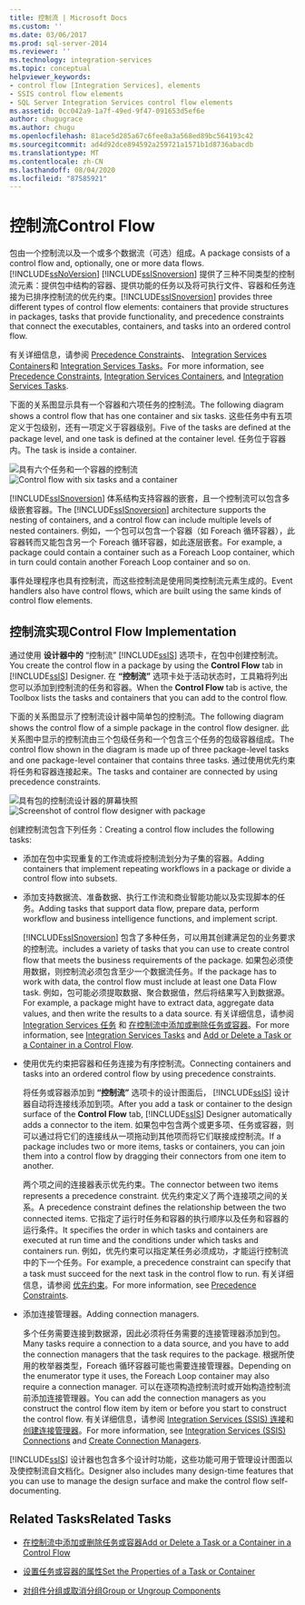 ```yaml
---
title: 控制流 | Microsoft Docs
ms.custom: ''
ms.date: 03/06/2017
ms.prod: sql-server-2014
ms.reviewer: ''
ms.technology: integration-services
ms.topic: conceptual
helpviewer_keywords:
- control flow [Integration Services], elements
- SSIS control flow elements
- SQL Server Integration Services control flow elements
ms.assetid: 0cc042a9-1a7f-49ed-9f47-091653d5ef6e
author: chugugrace
ms.author: chugu
ms.openlocfilehash: 81ace5d285a67c6fee8a3a568ed89bc564193c42
ms.sourcegitcommit: ad4d92dce894592a259721a1571b1d8736abacdb
ms.translationtype: MT
ms.contentlocale: zh-CN
ms.lasthandoff: 08/04/2020
ms.locfileid: "87585921"
---
```

# <a name="control-flow"></a><span data-ttu-id="c8c54-102">控制流</span><span class="sxs-lookup"><span data-stu-id="c8c54-102">Control Flow</span></span>
  <span data-ttu-id="c8c54-103">包由一个控制流以及一个或多个数据流（可选）组成。</span><span class="sxs-lookup"><span data-stu-id="c8c54-103">A package consists of a control flow and, optionally, one or more data flows.</span></span> [!INCLUDE[ssNoVersion](../../includes/ssnoversion-md.md)] <span data-ttu-id="c8c54-104">[!INCLUDE[ssISnoversion](../../../includes/ssisnoversion-md.md)] 提供了三种不同类型的控制流元素：提供包中结构的容器、提供功能的任务以及将可执行文件、容器和任务连接为已排序控制流的优先约束。</span><span class="sxs-lookup"><span data-stu-id="c8c54-104">[!INCLUDE[ssISnoversion](../../../includes/ssisnoversion-md.md)] provides three different types of control flow elements: containers that provide structures in packages, tasks that provide functionality, and precedence constraints that connect the executables, containers, and tasks into an ordered control flow.</span></span>

 <span data-ttu-id="c8c54-105">有关详细信息，请参阅 [Precedence Constraints](precedence-constraints.md)、 [Integration Services Containers](integration-services-containers.md)和 [Integration Services Tasks](integration-services-tasks.md)。</span><span class="sxs-lookup"><span data-stu-id="c8c54-105">For more information, see [Precedence Constraints](precedence-constraints.md), [Integration Services Containers](integration-services-containers.md), and [Integration Services Tasks](integration-services-tasks.md).</span></span>

 <span data-ttu-id="c8c54-106">下面的关系图显示具有一个容器和六项任务的控制流。</span><span class="sxs-lookup"><span data-stu-id="c8c54-106">The following diagram shows a control flow that has one container and six tasks.</span></span> <span data-ttu-id="c8c54-107">这些任务中有五项定义于包级别，还有一项定义于容器级别。</span><span class="sxs-lookup"><span data-stu-id="c8c54-107">Five of the tasks are defined at the package level, and one task is defined at the container level.</span></span> <span data-ttu-id="c8c54-108">任务位于容器内。</span><span class="sxs-lookup"><span data-stu-id="c8c54-108">The task is inside a container.</span></span>

 <span data-ttu-id="c8c54-109">![具有六个任务和一个容器的控制流](../media/ssis-controlflowelmt.gif "具有六个任务和一个容器的控制流")</span><span class="sxs-lookup"><span data-stu-id="c8c54-109">![Control flow with six tasks and a container](../media/ssis-controlflowelmt.gif "Control flow with six tasks and a container")</span></span>

 <span data-ttu-id="c8c54-110">[!INCLUDE[ssISnoversion](../../../includes/ssisnoversion-md.md)] 体系结构支持容器的嵌套，且一个控制流可以包含多级嵌套容器。</span><span class="sxs-lookup"><span data-stu-id="c8c54-110">The [!INCLUDE[ssISnoversion](../../../includes/ssisnoversion-md.md)] architecture supports the nesting of containers, and a control flow can include multiple levels of nested containers.</span></span> <span data-ttu-id="c8c54-111">例如，一个包可以包含一个容器（如 Foreach 循环容器），此容器转而又能包含另一个 Foreach 循环容器，如此逐层嵌套。</span><span class="sxs-lookup"><span data-stu-id="c8c54-111">For example, a package could contain a container such as a Foreach Loop container, which in turn could contain another Foreach Loop container and so on.</span></span>

 <span data-ttu-id="c8c54-112">事件处理程序也具有控制流，而这些控制流是使用同类控制流元素生成的。</span><span class="sxs-lookup"><span data-stu-id="c8c54-112">Event handlers also have control flows, which are built using the same kinds of control flow elements.</span></span>

## <a name="control-flow-implementation"></a><span data-ttu-id="c8c54-113">控制流实现</span><span class="sxs-lookup"><span data-stu-id="c8c54-113">Control Flow Implementation</span></span>
 <span data-ttu-id="c8c54-114">通过使用 **设计器中的** “控制流” [!INCLUDE[ssIS](../../../includes/ssis-md.md)] 选项卡，在包中创建控制流。</span><span class="sxs-lookup"><span data-stu-id="c8c54-114">You create the control flow in a package by using the **Control Flow** tab in [!INCLUDE[ssIS](../../../includes/ssis-md.md)] Designer.</span></span> <span data-ttu-id="c8c54-115">在 **“控制流”** 选项卡处于活动状态时，工具箱将列出您可以添加到控制流的任务和容器。</span><span class="sxs-lookup"><span data-stu-id="c8c54-115">When the **Control Flow** tab is active, the Toolbox lists the tasks and containers that you can add to the control flow.</span></span>

 <span data-ttu-id="c8c54-116">下面的关系图显示了控制流设计器中简单包的控制流。</span><span class="sxs-lookup"><span data-stu-id="c8c54-116">The following diagram shows the control flow of a simple package in the control flow designer.</span></span> <span data-ttu-id="c8c54-117">此关系图中显示的控制流由三个包级任务和一个包含三个任务的包级容器组成。</span><span class="sxs-lookup"><span data-stu-id="c8c54-117">The control flow shown in the diagram is made up of three package-level tasks and one package-level container that contains three tasks.</span></span> <span data-ttu-id="c8c54-118">通过使用优先约束将任务和容器连接起来。</span><span class="sxs-lookup"><span data-stu-id="c8c54-118">The tasks and container are connected by using precedence constraints.</span></span>

 <span data-ttu-id="c8c54-119">![具有包的控制流设计器的屏幕快照](../media/samplecontrolflow.gif "具有包的控制流设计器的屏幕快照")</span><span class="sxs-lookup"><span data-stu-id="c8c54-119">![Screenshot of control flow designer with package](../media/samplecontrolflow.gif "Screenshot of control flow designer with package")</span></span>

 <span data-ttu-id="c8c54-120">创建控制流包含下列任务：</span><span class="sxs-lookup"><span data-stu-id="c8c54-120">Creating a control flow includes the following tasks:</span></span>

-   <span data-ttu-id="c8c54-121">添加在包中实现重复的工作流或将控制流划分为子集的容器。</span><span class="sxs-lookup"><span data-stu-id="c8c54-121">Adding containers that implement repeating workflows in a package or divide a control flow into subsets.</span></span>

-   <span data-ttu-id="c8c54-122">添加支持数据流、准备数据、执行工作流和商业智能功能以及实现脚本的任务。</span><span class="sxs-lookup"><span data-stu-id="c8c54-122">Adding tasks that support data flow, prepare data, perform workflow and business intelligence functions, and implement script.</span></span>

     [!INCLUDE[ssISnoversion](../../../includes/ssisnoversion-md.md)] <span data-ttu-id="c8c54-123">包含了多种任务，可以用其创建满足包的业务要求的控制流。</span><span class="sxs-lookup"><span data-stu-id="c8c54-123">includes a variety of tasks that you can use to create control flow that meets the business requirements of the package.</span></span> <span data-ttu-id="c8c54-124">如果包必须使用数据，则控制流必须包含至少一个数据流任务。</span><span class="sxs-lookup"><span data-stu-id="c8c54-124">If the package has to work with data, the control flow must include at least one Data Flow task.</span></span> <span data-ttu-id="c8c54-125">例如，包可能必须提取数据、聚合数据值，然后将结果写入到数据源。</span><span class="sxs-lookup"><span data-stu-id="c8c54-125">For example, a package might have to extract data, aggregate data values, and then write the results to a data source.</span></span>  <span data-ttu-id="c8c54-126">有关详细信息，请参阅 [Integration Services 任务](integration-services-tasks.md) 和 [在控制流中添加或删除任务或容器](add-or-delete-a-task-or-a-container-in-a-control-flow.md)。</span><span class="sxs-lookup"><span data-stu-id="c8c54-126">For more information, see [Integration Services Tasks](integration-services-tasks.md) and [Add or Delete a Task or a Container in a Control Flow](add-or-delete-a-task-or-a-container-in-a-control-flow.md).</span></span>

-   <span data-ttu-id="c8c54-127">使用优先约束把容器和任务连接为有序控制流。</span><span class="sxs-lookup"><span data-stu-id="c8c54-127">Connecting containers and tasks into an ordered control flow by using precedence constraints.</span></span>

     <span data-ttu-id="c8c54-128">将任务或容器添加到 **“控制流”** 选项卡的设计图面后， [!INCLUDE[ssIS](../../../includes/ssis-md.md)] 设计器自动将连接线添加到项。</span><span class="sxs-lookup"><span data-stu-id="c8c54-128">After you add a task or container to the design surface of the **Control Flow** tab, [!INCLUDE[ssIS](../../../includes/ssis-md.md)] Designer automatically adds a connector to the item.</span></span> <span data-ttu-id="c8c54-129">如果包中包含两个或更多项、任务或容器，则可以通过将它们的连接线从一项拖动到其他项而将它们联接成控制流。</span><span class="sxs-lookup"><span data-stu-id="c8c54-129">If a package includes two or more items, tasks or containers, you can join them into a control flow by dragging their connectors from one item to another.</span></span>

     <span data-ttu-id="c8c54-130">两个项之间的连接器表示优先约束。</span><span class="sxs-lookup"><span data-stu-id="c8c54-130">The connector between two items represents a precedence constraint.</span></span> <span data-ttu-id="c8c54-131">优先约束定义了两个连接项之间的关系。</span><span class="sxs-lookup"><span data-stu-id="c8c54-131">A precedence constraint defines the relationship between the two connected items.</span></span> <span data-ttu-id="c8c54-132">它指定了运行时任务和容器的执行顺序以及任务和容器的运行条件。</span><span class="sxs-lookup"><span data-stu-id="c8c54-132">It specifies the order in which tasks and containers are executed at run time and the conditions under which tasks and containers run.</span></span> <span data-ttu-id="c8c54-133">例如，优先约束可以指定某任务必须成功，才能运行控制流中的下一个任务。</span><span class="sxs-lookup"><span data-stu-id="c8c54-133">For example, a precedence constraint can specify that a task must succeed for the next task in the control flow to run.</span></span> <span data-ttu-id="c8c54-134">有关详细信息，请参阅 [优先约束](precedence-constraints.md)。</span><span class="sxs-lookup"><span data-stu-id="c8c54-134">For more information, see [Precedence Constraints](precedence-constraints.md).</span></span>

-   <span data-ttu-id="c8c54-135">添加连接管理器。</span><span class="sxs-lookup"><span data-stu-id="c8c54-135">Adding connection managers.</span></span>

     <span data-ttu-id="c8c54-136">多个任务需要连接到数据源，因此必须将任务需要的连接管理器添加到包。</span><span class="sxs-lookup"><span data-stu-id="c8c54-136">Many tasks require a connection to a data source, and you have to add the connection managers that the task requires to the package.</span></span> <span data-ttu-id="c8c54-137">根据所使用的枚举器类型，Foreach 循环容器可能也需要连接管理器。</span><span class="sxs-lookup"><span data-stu-id="c8c54-137">Depending on the enumerator type it uses, the Foreach Loop container may also require a connection manager.</span></span> <span data-ttu-id="c8c54-138">可以在逐项构造控制流时或开始构造控制流前添加连接管理器。</span><span class="sxs-lookup"><span data-stu-id="c8c54-138">You can add the connection managers as you construct the control flow item by item or before you start to construct the control flow.</span></span> <span data-ttu-id="c8c54-139">有关详细信息，请参阅 [Integration Services (SSIS) 连接](../connection-manager/integration-services-ssis-connections.md)和[创建连接管理器](../create-connection-managers.md)。</span><span class="sxs-lookup"><span data-stu-id="c8c54-139">For more information, see [Integration Services &#40;SSIS&#41; Connections](../connection-manager/integration-services-ssis-connections.md) and [Create Connection Managers](../create-connection-managers.md).</span></span>

 [!INCLUDE[ssIS](../../../includes/ssis-md.md)] <span data-ttu-id="c8c54-140">设计器也包含多个设计时功能，这些功能可用于管理设计图面以及使控制流自文档化。</span><span class="sxs-lookup"><span data-stu-id="c8c54-140">Designer also includes many design-time features that you can use to manage the design surface and make the control flow self-documenting.</span></span>

## <a name="related-tasks"></a><span data-ttu-id="c8c54-141">Related Tasks</span><span class="sxs-lookup"><span data-stu-id="c8c54-141">Related Tasks</span></span>

-   [<span data-ttu-id="c8c54-142">在控制流中添加或删除任务或容器</span><span class="sxs-lookup"><span data-stu-id="c8c54-142">Add or Delete a Task or a Container in a Control Flow</span></span>](add-or-delete-a-task-or-a-container-in-a-control-flow.md)

-   [<span data-ttu-id="c8c54-143">设置任务或容器的属性</span><span class="sxs-lookup"><span data-stu-id="c8c54-143">Set the Properties of a Task or Container</span></span>](../set-the-properties-of-a-task-or-container.md)

-   [<span data-ttu-id="c8c54-144">对组件分组或取消分组</span><span class="sxs-lookup"><span data-stu-id="c8c54-144">Group or Ungroup Components</span></span>](../group-or-ungroup-components.md)


